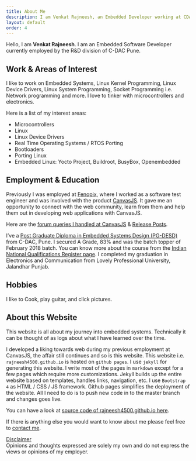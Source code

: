 ```yaml
---
title: About Me
description: I am Venkat Rajneesh, an Embedded Developer working at CDAC Pune. I work on Embedded Systems, Linux Kernel Development &  Device Drivers. Know more about me here.
layout: default
order: 4
---
```


Hello, I am <strong>Venkat Rajneesh</strong>. I am an Embedded Software Developer currently employed
by the R&D division of C-DAC Pune.

## Work & Areas of Interest
I like to work on Embedded Systems, Linux Kernel Programming, Linux Device Drivers,
Linux System Programming, Socket Programming i.e. Network programming and more. I love to
tinker with microcontrollers and electronics.

Here is a list of my interest areas:
+ Microcontrollers
+ Linux
+ Linux Device Drivers
+ Real Time Operating Systems / RTOS Porting
+ Bootloaders
+ Porting Linux
+ Embedded Linux: Yocto Project, Buildroot, BusyBox, Openembedded
 
## Employment & Education
Previously I was employed at <a href="https://fenopix.com/" title="Fenopix company behind CanvasJS Charts" rel="nofollow" target="_blank">Fenopix</a>, where I worked as a software test engineer and was involved with the product 
<a href="https://canvasjs.com/" title="CanvasJS HTML5 Javascript charting library product page" target="_blank" rel="nofollow">CanvasJS</a>. It gave me an opportunity to connect with the web community, learn from them and help them out in developing web applications with CanvasJS.

Here are the <a href="https://canvasjs.com/forums/users/Rajneesh/replies/" title="canvas forum threads by Venkat Rajneesh" target="_blank" rel="nofollow">forum queries I handled at CanvasJS</a> & <a href="https://canvasjs.com/blog/author/Rajneesh/" title="CanvasJS release posts by Venkat Rajneesh">Release Posts</a>.

I’ve a <a href="https://www.cdac.in/index.aspx?id=DESD&courseid=22" title="course information of PG DESD" target="_blank">Post Graduate Diploma in Embedded Systems Design (PG-DESD)</a> from C-DAC, Pune. I secured A Grade, 83% and was the batch topper of February 2018 batch. You can know more about the course from the <a href="https://www.nqr.gov.in/qualification-title?nid=2995" title="About PG Diploma on Embedded Systems Design on National Skill Registers Page" target="_blank">Indian National Qualifications Register page</a>. I completed my graduation in Electronics and Communication from Lovely Professional University, Jalandhar Punjab.


## Hobbies
I like to Cook, play guitar, and click pictures.

## About this Website
This website is all about my journey into embedded systems. Technically it can be thought of as logs about what I have learned over the time.

I developed a liking towards web during my previous employment at CanvasJS, the affair still continues and so is this website. This website i.e. `rajneesh4500.github.io` is hosted on `github pages`. I use `jekyll` for generating this website. I write most of the pages in `markdown` except for a few pages which require more customizations. Jekyll builds up the entire website based on templates, handles links, navigation, etc. I use `Bootstrap 4`
as HTML / CSS / JS framework. Github pages simplifies the deployment of the website. All I need to do is to push new code in to the master branch and changes goes live.

You can have a look at <a href="https://github.com/rajneesh4500/rajneesh4500.github.io" title="source code of rajneesh4500.github.io" target="blank">source code of rajneesh4500.github.io here</a>.

If there is anything else you would want to know about me please feel free to <a href="/contact/" title="contact me page">contact me</a>.

<div class="alert alert-primary" role="alert">
  <span><u>Disclaimer</u></span><br>
  <span class="text-danger"> Opinions and thoughts expressed are solely my own and do not express the views or opinions of my employer.</span>
</div>

